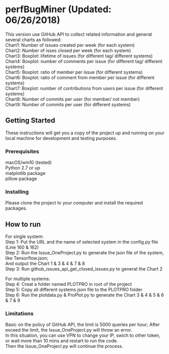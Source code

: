 # perfBugMiner (Updated: 06/26/2018)

This version use GitHub API to collect related information and generat several charts as followed: </br>
Chart1: Number of issues created per week (for each system) </br>
Chart2: Number of isses closed per week (for each system) </br>
Chart3: Boxplot: lifetime of issues (for different tag/ different systems) </br>
Chart4: Boxplot: number of comments per issue (for different tag/ different systems) </br>
Chart5: Boxplot: ratio of member per issue (for different systems) </br>
Chart6: Boxplot: ratio of comment from member per issue (for different systems) </br>
Chart7: Boxplot: number of contributions from users per issue (for different systems) </br>
Chart8: Number of commits per user (for member/ not member) </br>
Chart9: Number of commits per user (for different systems) </br>

## Getting Started

These instructions will get you a copy of the project up and running on your local machine for development and testing purposes.

### Prerequisites

macOS/win10 (tested) </br>
Python 2.7 or up </br>
matplotlib package </br>
pillow package </br>

### Installing

Please clone the project to your computer and install the required packages. 

## How to run
For single system: </br>
Step 1: Put the URL and the name of selected system in the config.py file (Line 160 & 162) </br>
Step 2: Run the Issue_OneProject.py to generate the json file of the system, like Tensorflow.json; </br>
        And output the Chart 1 & 3 & 4 & 7 & 8 </br>
Step 3: Run github_issues_api_get_closed_issues.py to generat the Chart 2 </br>

For multiple systems: </br>
Step 4: Creat a folder named PLOTPRO in root of the project </br>
Step 5: Copy all different systems json file to the PLOTPRO folder </br>
Step 6: Run the plotdata.py & ProPlot.py to generate the Chart 3 & 4 & 5 & 6 & 7 & 9 </br>

### Limitations 
Basic on the policy of GitHub API, the limit is 5000 queries per hour; After exceed the limit, the Issue_OneProject.py will throw an error. </br>
In this situation, you can use VPN to change your IP, swich to other token, or wait more than 10 mins and restart to run the code. </br>
Then the Issue_OneProject.py will continue the process. </br>


